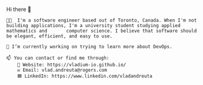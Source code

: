 Hi there 👋

    👨‍💻  I'm a software engineer based out of Toronto, Canada. When I'm not building applications, I'm a university student studying applied mathematics and       computer science. I believe that software should be elegant, efficient, and easy to use. 

    🔭 I’m currently working on trying to learn more about DevOps.

    📫 You can contact or find me through:
        🔗 Website: https://vladium-io.github.io/
        ✉️ Email: vlad.andreuta@rogers.com
        🟦 LinkedIn: https://www.linkedin.com/vladandreuta

